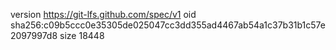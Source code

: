 version https://git-lfs.github.com/spec/v1
oid sha256:c09b5ccc0e35305de025047cc3dd355ad4467ab54a1c37b31b1c57e2097997d8
size 18448
